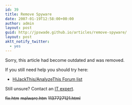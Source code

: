 ```yaml
---
id: 39
title: Remove Spyware
date: 2007-01-19T12:58:00+00:00
author: admin
layout: post
guid: http://jpswade.github.io/articles/remove-spyware/
layout: post
aktt_notify_twitter:
  - yes
---
```

<p class="lead">
  Sorry, this article had become outdated and was removed.
</p>

If you still need help you should try here:

  * [HiJackThis/AnalyzeThis Forum list](http://web.archive.org/web/20120709040632/http://hjt-data.trendmicro.com:80/hjt/analyzethis/index.php)

Still unsure? Contact an [IT expert](http://www.devotedit.com/).

<span style="text-decoration: line-through;">fix.htm</span> <span style="text-decoration: line-through;">malware.htm</span> <span style="text-decoration: line-through;">1137727121.html<br /> </span>